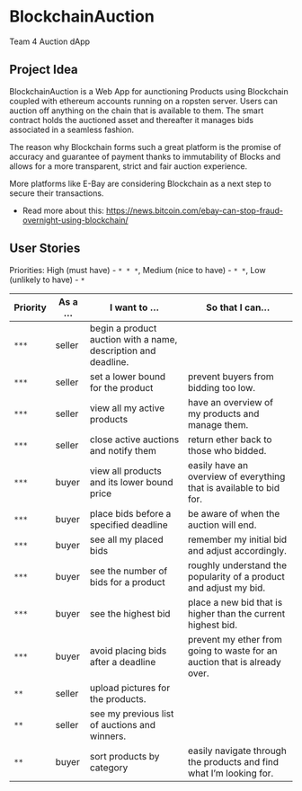 # BlockchainAuction
Team 4 Auction dApp

## Project Idea
BlockchainAuction is a Web App for aunctioning Products using Blockchain coupled with ethereum accounts running on a ropsten server. Users can auction off anything on the chain that is available to them. The smart contract holds the auctioned asset and thereafter it manages bids associated in a seamless fashion.

The reason why Blockchain forms such a great platform is the promise of accuracy and guarantee of payment thanks to immutability of Blocks and allows for a more transparent, strict and fair auction experience.

More platforms like E-Bay are considering Blockchain as a next step to secure their transactions.
- Read more about this: https://news.bitcoin.com/ebay-can-stop-fraud-overnight-using-blockchain/


## User Stories
Priorities: High (must have) - `* * *`, Medium (nice to have) - `* *`, Low (unlikely to have) - `*`

| Priority | As a …​                                    | I want to …​                     | So that I can…​                                                        |
| -------- | ------------------------------------------ | ------------------------------ | ---------------------------------------------------------------------- |
| `***`  | seller | begin a product auction with a name, description and deadline.| |
| `***`  | seller | set a lower bound for the product | prevent buyers from bidding too low.|
| `***`  | seller | view all my active products | have an overview of my products and manage them.|
| `***`  | seller | close active auctions and notify them | return ether back to those who bidded.|
| `***`  | buyer | view all products and its lower bound price| easily have an overview of everything that is available to bid for.|
| `***`  | buyer | place bids before a specified deadline | be aware of when the auction will end. |
| `***`  | buyer | see all my placed bids | remember my initial bid and adjust accordingly. |
| `***`  | buyer | see the number of bids for a product | roughly understand the popularity of a product and adjust my bid. |
| `***`  | buyer | see the highest bid | place a new bid that is higher than the current highest bid. |
| `***`  | buyer | avoid placing bids after a deadline | prevent my ether from going to waste for an auction that is already over. |
| `**`  | 	seller | upload pictures for the products.| |
| `**`  |	seller | see my previous list of auctions and winners.||
| `**`  |	buyer | sort products by category | easily navigate through the products and find what I’m looking for. |